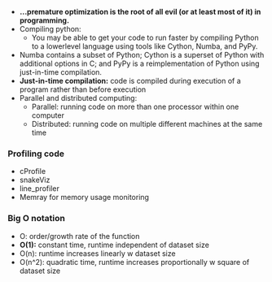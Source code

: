 - **...premature optimization is the root of all evil (or at least most of it) in programming.**
- Compiling python: 
	- You may be able to get your code to run faster by compiling Python to a lowerlevel
language using tools like Cython, Numba, and PyPy.
- Numba contains a subset of Python;
Cython is a superset of Python with additional options in C; and PyPy is a reimplementation
of Python using just-in-time compilation.
- **Just-in-time compilation:** code is compiled during execution of a program rather than before execution
- Parallel and distributed computing: 
	- Parallel: running code on more than one processor within one computer
	- Distributed: running code on multiple different machines at the same time

### Profiling code
- cProfile
- snakeViz
- line_profiler
- Memray for memory usage monitoring

### Big O notation
- O: order/growth rate of the function 
- **O(1):** constant time, runtime independent of dataset size
- O(n): runtime increases linearly w dataset size
- O(n^2): quadratic time, runtime increases proportionally w square of dataset size 
